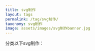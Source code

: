 ```yaml
---
title: svg制作
layout: tags
permalink: /tag/svg制作/
taxonomy: svg制作
image: assets/images/svg制作banner.jpg
---
```


分类以下svg制作：